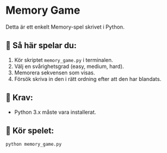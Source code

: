 # Memory Game

Detta är ett enkelt Memory-spel skrivet i Python.

## 📌 Så här spelar du:
1. Kör skriptet `memory_game.py` i terminalen.
2. Välj en svårighetsgrad (easy, medium, hard).
3. Memorera sekvensen som visas.
4. Försök skriva in den i rätt ordning efter att den har blandats.

## 📌 Krav:
- Python 3.x måste vara installerat.

## 📌 Kör spelet:
```bash
python memory_game.py

